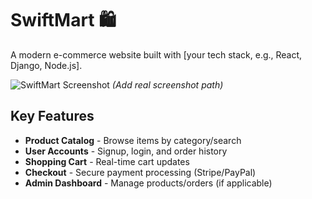 # SwiftMart 🛍️

A modern e-commerce website built with [your tech stack, e.g., React, Django, Node.js].

![SwiftMart Screenshot](screenshots/homepage.png) *(Add real screenshot path)*

## Key Features
- **Product Catalog** - Browse items by category/search
- **User Accounts** - Signup, login, and order history
- **Shopping Cart** - Real-time cart updates
- **Checkout** - Secure payment processing (Stripe/PayPal)
- **Admin Dashboard** - Manage products/orders (if applicable)

